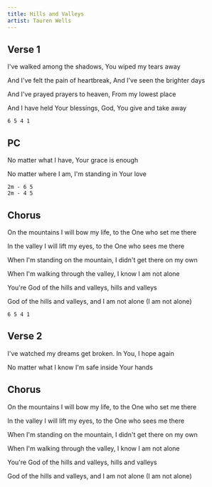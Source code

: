 ```yaml
---
title: Hills and Valleys
artist: Tauren Wells
---
```


## Verse 1

I've walked among the shadows, You wiped my tears away

And I've felt the pain of heartbreak, And I've seen the brighter days

And I've prayed prayers to heaven, From my lowest place

And I have held Your blessings, God, You give and take away

```
6 5 4 1
```

## PC

No matter what I have, Your grace is enough

No matter where I am, I'm standing in Your love

```
2m - 6 5
2m - 4 5
```

## Chorus

On the mountains I will bow my life, to the One who set me there

In the valley I will lift my eyes, to the One who sees me there

When I'm standing on the mountain, I didn't get there on my own

When I'm walking through the valley, I know I am not alone

You're God of the hills and valleys, hills and valleys

God of the hills and valleys, and I am not alone (I am not alone)

```
6 5 4 1
```

## Verse 2

I've watched my dreams get broken. In You, I hope again

No matter what I know I'm safe inside Your hands

## Chorus

On the mountains I will bow my life, to the One who set me there

In the valley I will lift my eyes, to the One who sees me there

When I'm standing on the mountain, I didn't get there on my own

When I'm walking through the valley, I know I am not alone

You're God of the hills and valleys, hills and valleys

God of the hills and valleys, and I am not alone (I am not alone)
